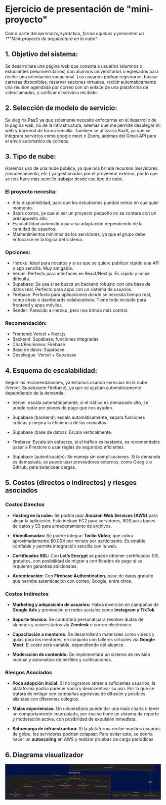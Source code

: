# Ejercicio de presentación de "mini-proyecto"

Como parte del *aprendizaje práctico, forma equipos y presenten un **"Mini-proyecto de arquitectura en la nube"*:

## 1. Objetivo del sistema:
Se desarrollara una página web que conecta a usuarios (alumnos o estudiantes preuniversitarios) con alumnos universitarios o egresados para recibir una orientacion vocacional. Los usuarios podran registrarse, buscar carreras disponibles, reservar sesiones virtuales, recibir automaticamente una reunion agendada por correo con un enlace de una plataforma de videollamadas, y calificar el servicio recibido

## 2. Selección de modelo de servicio:
Se elegiria PaaS ya que solamente necesito enfocarme en el desarrollo de la pagina web, no de la infrastructura, ademas que me permite desplegar mi web y backend de forma sencilla. Tambien se utilizaria SaaS, ya que se integrara servicios como google meet o Zoom, ademas del Gmail API para el envio automatico de correos.

## 3. Tipo de nube:
Haremos uso de una nube pública, ya que nos brinda recursos (servidores, almacenamiento, etc.) ya gestionados por el proveedor externo, por lo que se nos hace más sencillo trabajar desde ese tipo de nube.
### El proyecto necesita:
- Alta disponibilidad, para que los estudiantes puedan entrar en cualquier
momento.
- Bajos costos, ya que al ser un proyecto pequeño no se contará con un
presupuesto alto.
- Escalabilidad automática para su adaptación dependiendo de la cantidad de
usuarios.
- Mantenimientos mínimos de los servidores, ya que el grupo debe enfocarse en la
lógica del sistema.
### Opciones:
- Heroku: Ideal para novatos y si es que se quiere publicar rápido una API o app
sencilla. Muy amigable.
- Vercel: Perfecto para interfaces en React/Next.js. Es rápido y no se dificulta.
- Supabase: Se usa si se busca un backend robusto con una base de datos real.
Perfecto para apps con un sistema de usuarios.
- Firebase: Perfecto para aplicaciones donde se necesita tiempo real, como chats o
dashboards colaborativos. Tiene todo incluido para frontend y apps móviles.
- Render: Parecido a Heroku, pero nos brinda más control.
### Recomendación:
- Frontend: Vercel + Next.js
- Backend: Supabase, funciones integradas
- Chat/Reuniones: Firebase
- Base de datos: Supabase
- Despliegue: Vercel + Supabase
## 4. Esquema de escalabilidad:
Según las recomendaciones, ya estamos usando servicios en la nube (Vercel, Supabasem
Firebase), ya que se ajustan automáticamente dependiendo de la demanda.

- Vercel: escala automáticamente, si el tráfico es demasiado alto, se puede optar
por planes de pago que nos ayuden.

- Supabase (backend): escala automáticamente, separa funciones críticas y mejora
la eficiencia de las consultas.

- Supabase (base de datos): Escala verticalmente.

- Firebase: Escala sin esfuerzo, si el tráfico es bastante, es recomendable pasar a
Firestore o usar reglas de seguridad eficientes.

- Supabase (autenticación): Se maneja sin complicaciones. Si la demanda es
demasiada, se puede usar proveedores externos, como Google o GitHub, para
balancear cargas.

## 5. Costos (directos o indirectos) y riesgos asociados

### Costos Directos

- **Hosting en la nube:** Se podría usar **Amazon Web Services (AWS)** para alojar la aplicación. Esto incluye EC2 para servidores, RDS para bases de datos y S3 para almacenamiento de archivos.

- **Videollamadas:** Se puede integrar **Twilio Video**, que cobra aproximadamente $0.004 por minuto por participante. Es estable, confiable y permite integración sencilla con la web.

- **Certificados SSL:** Con **Let’s Encrypt** se puede obtener certificados SSL gratuitos, con posibilidad de migrar a certificados de pago si se requieren garantías adicionales.

- **Autenticación:** Con **Firebase Authentication**, base de datos gratuito que permite autenticación con correo, Google, entre otros.

### Costos Indirectos

- **Marketing y adquisición de usuarios:** Habrá inversión en campañas de **Google Ads** y promoción en redes sociales como **Instagram y TikTok**.

- **Soporte técnico:** Se contratará personal para resolver dudas de alumnos y universitarios vía **Zendesk** o correo electrónico.

- **Capacitación a mentores:** Se desarrollarán materiales como videos y guías para los mentores, en conjunto con talleres virtuales via **Google Meet**. El costo será variable, dependiendo del alcance.

- **Moderación de contenido:** Se implementará un sistema de revisión manual y automático de perfiles y calificaciones.

### Riesgos Asociados

- **Poca adopción inicial:** Si no logramos atraer a suficientes usuarios, la plataforma podría parecer vacía y desincentivar su uso. Por lo que se tratará de mitigar con campañas agresivas de difusión y posibles alianzas con diferentes colegios.

- **Malas experiencias:** Un universitario puede dar una mala charla o tener un comportamiento inapropiado, por eso se tiene un sistema de reporte y moderación activa, con posibilidad de expulsión inmediata.

- **Sobrecarga de infraestructura:** Si la plataforma recibe muchos usuarios de golpe, los servidores podrían colapsar. Para evitar esto, se podría hacer un **autoscaling** en AWS y realizar pruebas de carga periódicas.

## 6. Diagrama visualizador
![Diagrama de infraestructura](diagrama.png)
